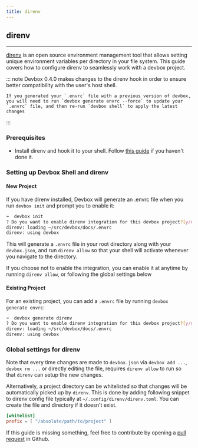 ```yaml
---
title: direnv 
---
```



## direnv
___
[direnv](https://direnv.net) is an open source environment management tool that allows setting unique environment variables per directory in your file system. This guide covers how to configure direnv to seamlessly work with a devbox project.

::: note
    Devbox 0.4.0 makes changes to the direnv hook in order to ensure better compatibility with the user's host shell. 
    
    If you generated your `.envrc` file with a previous version of devbox, you will need to run `devbox generate envrc --force` to update your `.envrc` file, and then re-run `devbox shell` to apply the latest changes
:::

### Prerequisites
* Install direnv and hook it to your shell. Follow [this guide](https://direnv.net/#basic-installation) if you haven't done it. 

### Setting up Devbox Shell and direnv

#### New Project

If you have direnv installed, Devbox will generate an .envrc file when you run `devbox init` and prompt you to enable it:

```bash
➜  devbox init
? Do you want to enable direnv integration for this devbox project?[y/n] y
direnv: loading ~/src/devbox/docs/.envrc
direnv: using devbox
```

This will generate a `.envrc` file in your root directory along with your `devbox.json`, and run `direnv allow` so that your shell will activate whenever you navigate to the directory.

If you choose not to enable the integration, you can enable it at anytime by running `direnv allow`, or following the global settings below

#### Existing Project

For an existing project, you can add a `.envrc` file by running `devbox generate envrc`:

```bash
➜  devbox generate direnv
? Do you want to enable direnv integration for this devbox project?[y/n] y
direnv: loading ~/src/devbox/docs/.envrc
direnv: using devbox
```

### Global settings for direnv

Note that every time changes are made to `devbox.json` via `devbox add ...`, `devbox rm ...` or directly editing the file, requires `direnv allow` to run so that `direnv` can setup the new changes.

Alternatively, a project directory can be whitelisted so that changes will be automatically picked up by `direnv`. This is done by adding following snippet to direnv config file typically at `~/.config/direnv/direnv.toml`. You can create the file and directory if it doesn't exist.

```toml
[whitelist]
prefix = [ "/absolute/path/to/project" ]

```
<!-- TODO: add steps for vscode integration -->

If this guide is missing something, feel free to contribute by opening a [pull request](https://github.com/jetpack-io/devbox/pulls) in Github.